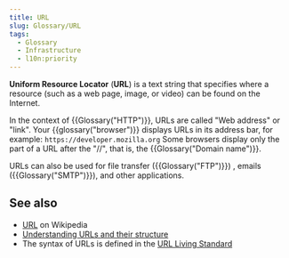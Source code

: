 ```yaml
---
title: URL
slug: Glossary/URL
tags:
  - Glossary
  - Infrastructure
  - l10n:priority
---
```

**Uniform Resource Locator** (**URL**) is a text string that specifies where a resource (such as a web page, image, or video) can be found on the Internet.

In the context of {{Glossary("HTTP")}}, URLs are called "Web address" or "link". Your {{glossary("browser")}} displays URLs in its address bar, for example: `https://developer.mozilla.org` Some browsers display only the part of a URL after the "//", that is, the {{Glossary("Domain name")}}.

URLs can also be used for file transfer ({{Glossary("FTP")}}) , emails ({{Glossary("SMTP")}}), and other applications.

## See also

- [URL](https://en.wikipedia.org/wiki/URL) on Wikipedia
- [Understanding URLs and their structure](/en-US/docs/Learn/Common_questions/What_is_a_URL)
- The syntax of URLs is defined in the [URL Living Standard](https://url.spec.whatwg.org/)
